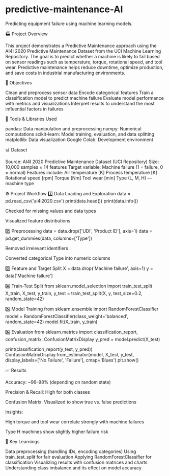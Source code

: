 # predictive-maintenance-AI
Predicting equipment failure using machine learning models.

🏭 Project Overview

This project demonstrates a Predictive Maintenance approach using the AI4I 2020 Predictive Maintenance Dataset from the UCI Machine Learning Repository.
The goal is to predict whether a machine is likely to fail based on sensor readings such as temperature, torque, rotational speed, and tool wear.
Predictive maintenance helps reduce downtime, optimize production, and save costs in industrial manufacturing environments.

🎯 Objectives

Clean and preprocess sensor data
Encode categorical features
Train a classification model to predict machine failure
Evaluate model performance with metrics and visualizations
Interpret results to understand the most influential factors in failures

🧰 Tools & Libraries Used

pandas: Data manipulation and preprocessing
numpy: Numerical computations
scikit-learn:	Model training, evaluation, and data splitting
matplotlib:	Data visualization
Google Colab:	Development environment

📊 Dataset

Source: AI4I 2020 Predictive Maintenance Dataset (UCI Repository)
Size: 10,000 samples × 14 features
Target variable: Machine failure (1 = failure, 0 = normal)
Features include:
Air temperature [K]
Process temperature [K]
Rotational speed [rpm]
Torque [Nm]
Tool wear [min]
Type (L, M, H) — machine type

⚙️ Project Workflow
1️⃣ Data Loading and Exploration
data = pd.read_csv('ai4i2020.csv')
print(data.head())
print(data.info())


Checked for missing values and data types

Visualized feature distributions

2️⃣ Preprocessing
data = data.drop(['UDI', 'Product ID'], axis=1)
data = pd.get_dummies(data, columns=['Type'])


Removed irrelevant identifiers

Converted categorical Type into numeric columns

3️⃣ Feature and Target Split
X = data.drop('Machine failure', axis=1)
y = data['Machine failure']

4️⃣ Train-Test Split
from sklearn.model_selection import train_test_split
X_train, X_test, y_train, y_test = train_test_split(X, y, test_size=0.2, random_state=42)

5️⃣ Model Training
from sklearn.ensemble import RandomForestClassifier
model = RandomForestClassifier(class_weight='balanced', random_state=42)
model.fit(X_train, y_train)

6️⃣ Evaluation
from sklearn.metrics import classification_report, confusion_matrix, ConfusionMatrixDisplay
y_pred = model.predict(X_test)

print(classification_report(y_test, y_pred))
ConfusionMatrixDisplay.from_estimator(model, X_test, y_test, display_labels=['No Failure', 'Failure'], cmap='Blues')
plt.show()

📈 Results

Accuracy: ~96–98% (depending on random state)

Precision & Recall: High for both classes

Confusion Matrix:
Visualized to show true vs. false predictions

Insights:

High torque and tool wear correlate strongly with machine failures

Type H machines show slightly higher failure risk

🧠 Key Learnings

Data preprocessing (handling IDs, encoding categories)
Using train_test_split for fair evaluation
Applying RandomForestClassifier for classification
Visualizing results with confusion matrices and charts
Understanding class imbalance and its effect on model accuracy
